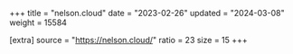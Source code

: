 +++
title = "nelson.cloud"
date = "2023-02-26"
updated = "2024-03-08"
weight = 15584

[extra]
source = "https://nelson.cloud/"
ratio = 23
size = 15
+++
